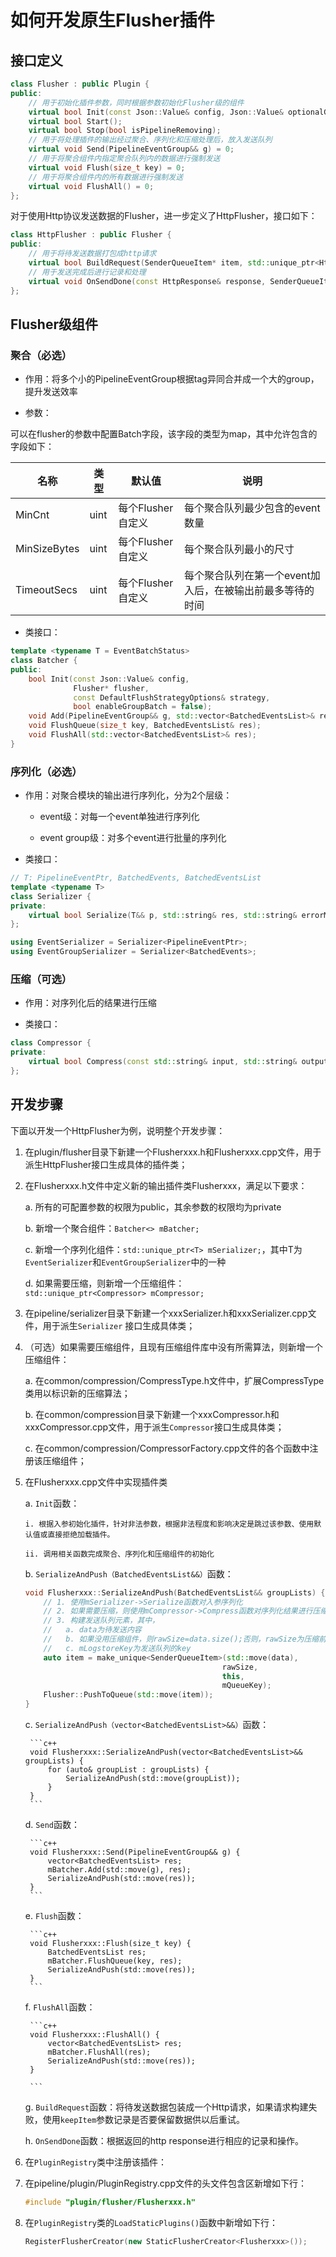 # 如何开发原生Flusher插件

## 接口定义

```c++
class Flusher : public Plugin {
public:
    // 用于初始化插件参数，同时根据参数初始化Flusher级的组件
    virtual bool Init(const Json::Value& config, Json::Value& optionalGoPipeline) = 0;
    virtual bool Start();
    virtual bool Stop(bool isPipelineRemoving);
    // 用于将处理插件的输出经过聚合、序列化和压缩处理后，放入发送队列
    virtual void Send(PipelineEventGroup&& g) = 0;
    // 用于将聚合组件内指定聚合队列内的数据进行强制发送
    virtual void Flush(size_t key) = 0;
    // 用于将聚合组件内的所有数据进行强制发送
    virtual void FlushAll() = 0;
};
```

对于使用Http协议发送数据的Flusher，进一步定义了HttpFlusher，接口如下：

```c++
class HttpFlusher : public Flusher {
public:
    // 用于将待发送数据打包成http请求
    virtual bool BuildRequest(SenderQueueItem* item, std::unique_ptr<HttpSinkRequest>& req, bool* keepItem) = 0;
    // 用于发送完成后进行记录和处理
    virtual void OnSendDone(const HttpResponse& response, SenderQueueItem* item) = 0;
};
```

## Flusher级组件

### 聚合（必选）

* 作用：将多个小的PipelineEventGroup根据tag异同合并成一个大的group，提升发送效率

* 参数：

可以在flusher的参数中配置Batch字段，该字段的类型为map，其中允许包含的字段如下：

|  **名称**  |  **类型**  |  **默认值**  |  **说明**  |
| --- | --- | --- | --- |
|  MinCnt  |  uint  |  每个Flusher自定义  |  每个聚合队列最少包含的event数量  |
|  MinSizeBytes  |  uint  |  每个Flusher自定义  |  每个聚合队列最小的尺寸  |
|  TimeoutSecs  |  uint  |  每个Flusher自定义  |  每个聚合队列在第一个event加入后，在被输出前最多等待的时间  |

* 类接口：

```c++
template <typename T = EventBatchStatus>
class Batcher {
public:
    bool Init(const Json::Value& config,
              Flusher* flusher,
              const DefaultFlushStrategyOptions& strategy,
              bool enableGroupBatch = false);
    void Add(PipelineEventGroup&& g, std::vector<BatchedEventsList>& res);
    void FlushQueue(size_t key, BatchedEventsList& res);
    void FlushAll(std::vector<BatchedEventsList>& res);
}
```

### 序列化（必选）

* 作用：对聚合模块的输出进行序列化，分为2个层级：

  * event级：对每一个event单独进行序列化

  * event group级：对多个event进行批量的序列化

* 类接口：

```c++
// T: PipelineEventPtr, BatchedEvents, BatchedEventsList
template <typename T>
class Serializer {
private:
    virtual bool Serialize(T&& p, std::string& res, std::string& errorMsg) = 0;
};

using EventSerializer = Serializer<PipelineEventPtr>;
using EventGroupSerializer = Serializer<BatchedEvents>;
```

### 压缩（可选）

* 作用：对序列化后的结果进行压缩

* 类接口：

```c++
class Compressor {
private:
    virtual bool Compress(const std::string& input, std::string& output, std::string& errorMsg) = 0;
};
```

## 开发步骤

下面以开发一个HttpFlusher为例，说明整个开发步骤：

1. 在plugin/flusher目录下新建一个Flusherxxx.h和Flusherxxx.cpp文件，用于派生HttpFlusher接口生成具体的插件类；

2. 在Flusherxxx.h文件中定义新的输出插件类Flusherxxx，满足以下要求：

   a. 所有的可配置参数的权限为public，其余参数的权限均为private

   b. 新增一个聚合组件：`Batcher<> mBatcher;`

   c. 新增一个序列化组件：`std::unique_ptr<T> mSerializer;`，其中T为`EventSerializer`和`EventGroupSerializer`中的一种

   d. 如果需要压缩，则新增一个压缩组件：`std::unique_ptr<Compressor> mCompressor;`

3. 在pipeline/serializer目录下新建一个xxxSerializer.h和xxxSerializer.cpp文件，用于派生`Serializer` 接口生成具体类；

4. （可选）如果需要压缩组件，且现有压缩组件库中没有所需算法，则新增一个压缩组件：

    a. 在common/compression/CompressType.h文件中，扩展CompressType类用以标识新的压缩算法；

    b. 在common/compression目录下新建一个xxxCompressor.h和xxxCompressor.cpp文件，用于派生`Compressor`接口生成具体类；

    c. 在common/compression/CompressorFactory.cpp文件的各个函数中注册该压缩组件；

5. 在Flusherxxx.cpp文件中实现插件类

    a. `Init`函数：

       i. 根据入参初始化插件，针对非法参数，根据非法程度和影响决定是跳过该参数、使用默认值或直接拒绝加载插件。

       ii. 调用相关函数完成聚合、序列化和压缩组件的初始化

    b. `SerializeAndPush（BatchedEventsList&&）`函数：

    ```c++
    void Flusherxxx::SerializeAndPush(BatchedEventsList&& groupLists) {
        // 1. 使用mSerializer->Serialize函数对入参序列化
        // 2. 如果需要压缩，则使用mCompressor->Compress函数对序列化结果进行压缩
        // 3. 构建发送队列元素，其中，
        //   a. data为待发送内容
        //   b. 如果没用压缩组件，则rawSize=data.size();否则，rawSize为压缩前（序列化后）数据的长度
        //   c. mLogstoreKey为发送队列的key
        auto item = make_unique<SenderQueueItem>(std::move(data),
                                                rawSize,
                                                this,
                                                mQueueKey);
        Flusher::PushToQueue(std::move(item));
    }
    ```

    c. `SerializeAndPush（vector<BatchedEventsList>&&）`函数：

        ```c++
        void Flusherxxx::SerializeAndPush(vector<BatchedEventsList>&& groupLists) {
            for (auto& groupList : groupLists) {
                SerializeAndPush(std::move(groupList));
            }
        }
        ```

    d. `Send`函数：

        ```c++
        void Flusherxxx::Send(PipelineEventGroup&& g) {
            vector<BatchedEventsList> res;
            mBatcher.Add(std::move(g), res);
            SerializeAndPush(std::move(res));
        }
        ```

    e. `Flush`函数：

        ```c++
        void Flusherxxx::Flush(size_t key) {
            BatchedEventsList res;
            mBatcher.FlushQueue(key, res);
            SerializeAndPush(std::move(res));
        }
        ```

    f. `FlushAll`函数：

        ```c++
        void Flusherxxx::FlushAll() {
            vector<BatchedEventsList> res;
            mBatcher.FlushAll(res);
            SerializeAndPush(std::move(res));
        }

        ```

    g. `BuildRequest`函数：将待发送数据包装成一个Http请求，如果请求构建失败，使用`keepItem`参数记录是否要保留数据供以后重试。

    h. `OnSendDone`函数：根据返回的http response进行相应的记录和操作。

6. 在`PluginRegistry`类中注册该插件：

7. 在pipeline/plugin/PluginRegistry.cpp文件的头文件包含区新增如下行：

    ```c++
    #include "plugin/flusher/Flusherxxx.h"
    ```

8. 在`PluginRegistry`类的`LoadStaticPlugins()`函数中新增如下行：

    ```c++
    RegisterFlusherCreator(new StaticFlusherCreator<Flusherxxx>());
    ```
